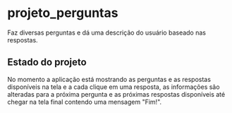 # projeto_perguntas

Faz diversas perguntas e dá uma descrição do usuário baseado nas respostas.

## Estado do projeto

No momento a aplicação está mostrando as perguntas e as respostas disponíveis na tela
e a cada clique em uma resposta, as informações são alteradas para a próxima pergunta
e as próximas respostas disponíveis até chegar na tela final contendo uma mensagem "Fim!".